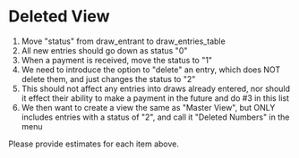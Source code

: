 # Deleted View

1. Move "status" from draw_entrant to draw_entries_table
2. All new entries should go down as status "0"
3. When a payment is received, move the status to "1"
4. We need to introduce the option to "delete" an entry, which does NOT delete them, and just changes the status to "2"
5. This should not affect any entries into draws already entered, nor should it effect their ability to make a payment in the future and do #3 in this list
6. We then want to create a view the same as "Master View", but ONLY includes entries with a status of "2", and call it "Deleted Numbers" in the menu


Please provide estimates for each item above.
